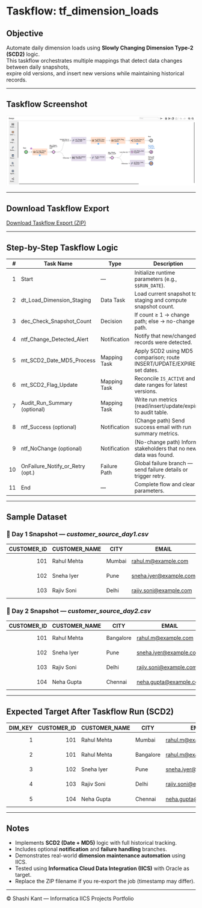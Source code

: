 # Taskflow: tf_dimension_loads

## Objective
Automate daily dimension loads using **Slowly Changing Dimension Type-2 (SCD2)** logic.  
This taskflow orchestrates multiple mappings that detect data changes between daily snapshots,  
expire old versions, and insert new versions while maintaining historical records.

---

## Taskflow Screenshot
![tf_dimension_loads](../CDI/taskflows/tf_dimension_loads.png)

---

## Download Taskflow Export
[Download Taskflow Export (ZIP)](../../jobs_exports/tf_dimension_loads-1760639743112.zip)

---

## Step-by-Step Taskflow Logic

| # | Task Name | Type | Description |
|---:|------------------------------|------------------|-------------|
| 1 | Start | — | Initialize runtime parameters (e.g., `$$RUN_DATE`). |
| 2 | dt_Load_Dimension_Staging | Data Task | Load current snapshot to staging and compute snapshot count. |
| 3 | dec_Check_Snapshot_Count | Decision | If count ≥ 1 → change path; else → no-change path. |
| 4 | ntf_Change_Detected_Alert | Notification | Notify that new/changed records were detected. |
| 5 | mt_SCD2_Date_MD5_Process | Mapping Task | Apply SCD2 using MD5 comparison; route INSERT/UPDATE/EXPIRE; set dates. |
| 6 | mt_SCD2_Flag_Update | Mapping Task | Reconcile `IS_ACTIVE` and date ranges for latest versions. |
| 7 | Audit_Run_Summary (optional) | Mapping Task | Write run metrics (read/insert/update/expire) to audit table. |
| 8 | ntf_Success (optional) | Notification | (Change path) Send success email with run summary metrics. |
| 9 | ntf_NoChange (optional) | Notification | (No-change path) Inform stakeholders that no new data was found. |
|10 | OnFailure_Notify_or_Retry (opt.) | Failure Path | Global failure branch — send failure details or trigger retry. |
|11 | End | — | Complete flow and clear parameters. |

---

## Sample Dataset

### 📘 Day 1 Snapshot — *customer_source_day1.csv*

| CUSTOMER_ID | CUSTOMER_NAME | CITY   | EMAIL                   | LOAD_DATE |
|------------:|----------------|--------|--------------------------|------------|
| 101 | Rahul Mehta | Mumbai | rahul.m@example.com | 2025-10-15 |
| 102 | Sneha Iyer  | Pune   | sneha.iyer@example.com | 2025-10-15 |
| 103 | Rajiv Soni  | Delhi  | rajiv.soni@example.com | 2025-10-15 |

### 📘 Day 2 Snapshot — *customer_source_day2.csv*

| CUSTOMER_ID | CUSTOMER_NAME | CITY       | EMAIL                    | LOAD_DATE |
|------------:|----------------|------------|---------------------------|------------|
| 101 | Rahul Mehta | Bangalore | rahul.m@example.com     | 2025-10-16 |
| 102 | Sneha Iyer  | Pune      | sneha.iyer@example.com  | 2025-10-16 |
| 103 | Rajiv Soni  | Delhi     | rajiv.soni@example.com  | 2025-10-16 |
| 104 | Neha Gupta  | Chennai   | neha.gupta@example.com  | 2025-10-16 |

---

## Expected Target After Taskflow Run (SCD2)

| DIM_KEY | CUSTOMER_ID | CUSTOMER_NAME | CITY      | EMAIL                   | START_DATE | END_DATE   | IS_ACTIVE |
|--------:|------------:|---------------|-----------|-------------------------|-------------|-------------|-----------:|
| 1 | 101 | Rahul Mehta | Mumbai    | rahul.m@example.com     | 2025-10-15 | 2025-10-16 | 0 |
| 2 | 101 | Rahul Mehta | Bangalore | rahul.m@example.com     | 2025-10-16 | 9999-12-31 | 1 |
| 3 | 102 | Sneha Iyer  | Pune      | sneha.iyer@example.com  | 2025-10-15 | 9999-12-31 | 1 |
| 4 | 103 | Rajiv Soni  | Delhi     | rajiv.soni@example.com  | 2025-10-15 | 9999-12-31 | 1 |
| 5 | 104 | Neha Gupta  | Chennai   | neha.gupta@example.com  | 2025-10-16 | 9999-12-31 | 1 |

---

## Notes
- Implements **SCD2 (Date + MD5)** logic with full historical tracking.  
- Includes optional **notification** and **failure handling** branches.  
- Demonstrates real-world **dimension maintenance automation** using IICS.  
- Tested using **Informatica Cloud Data Integration (IICS)** with Oracle as target.  
- Replace the ZIP filename if you re-export the job (timestamp may differ).  

---

© Shashi Kant — Informatica IICS Projects Portfolio
